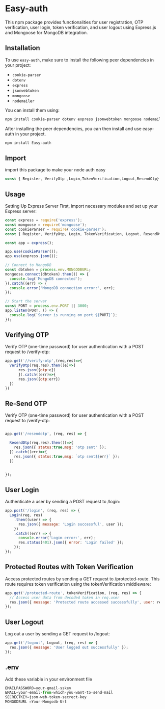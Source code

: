 # Easy-auth

This npm package provides functionalities for user registration, OTP verification, user login, token verification, and user logout using Express.js and Mongoose for MongoDB integration.

## Installation

To use `easy-auth`, make sure to install the following peer dependencies in your project:

- `cookie-parser`
- `dotenv`
- `express`
- `jsonwebtoken`
- `mongoose`
- `nodemailer`

You can install them using:

```bash
npm install cookie-parser dotenv express jsonwebtoken mongoose nodemailer 
```
After installing the peer dependencies, you can then install and use easy-auth in your project.
```bash
npm install Easy-auth
```
## Import
import this package to make your node auth easy

```js
const { Register, VerifyOtp ,Login,TokenVerification,Logout,ResendOtp} = require('easy-auth');
```
## Usage
Setting Up Express Server
First, import necessary modules and set up your Express server:

```js
const express = require('express');
const mongoose = require('mongoose');
const cookieParser = require('cookie-parser');
const { Register, VerifyOtp, Login, TokenVerification, Logout, ResendOtp } = require('easy-auth');

const app = express();

app.use(cookieParser());
app.use(express.json());

// Connect to MongoDB
const dbtoken = process.env.MONGODBURL;
mongoose.connect(dbtoken).then(() => {
  console.log('MongoDB connected');
}).catch((err) => {
  console.error('MongoDB connection error:', err);
});

// Start the server
const PORT = process.env.PORT || 3000;
app.listen(PORT, () => {
  console.log(`Server is running on port ${PORT}`);
});


```

## Verifying OTP
Verify OTP (one-time password) for user authentication with a POST request to /verify-otp:
```js
app.get('//verify-otp',(req,res)=>{
  VerifyOtp(req,res).then((e)=>{
      res.json({otp:e})
      }).catch((err)=>{
      res.json({otp:err})
  })
})
```
## Re-Send OTP
Verify OTP (one-time password) for user authentication with a POST request to /verify-otp:
```js

app.get('/resendotp', (req, res) => {

  ResendOtp(req,res).then(()=>{
    res.json({ status:true,msg: 'otp sent' });
  }).catch((err)=>{
    res.json({ status:true,msg: `otp sent${err}` });
  })

  
});
```

## User Login
Authenticate a user by sending a POST request to /login:

```js
app.post('/login', (req, res) => {
  Login(req, res)
    .then((user) => {
      res.json({ message: 'Login successful', user });
    })
    .catch((err) => {
      console.error('Login error:', err);
      res.status(401).json({ error: 'Login failed' });
    });
});
```

## Protected Routes with Token Verification
Access protected routes by sending a GET request to /protected-route. This route requires token verification using the tokenVerification middleware:

```js
app.get('/protected-route', tokenVerification, (req, res) => {
  // Access user data from decoded token in req.user
  res.json({ message: 'Protected route accessed successfully', user: req.user });
});
```

## User Logout
Log out a user by sending a GET request to /logout:

```js
app.get('/logout', Logout, (req, res) => {
  res.json({ message: 'User logged out successfully' });
});
```
## .env
Add these variable in your environment file

```js
EMAILPASSWORD=your-gmail-sskey
EMAIL=your-email-from-which-you-want-to-send-mail
SECRECTKEY=json-web-token-secrect-key
MONGODBURL =Your-Mongodb-Url
```